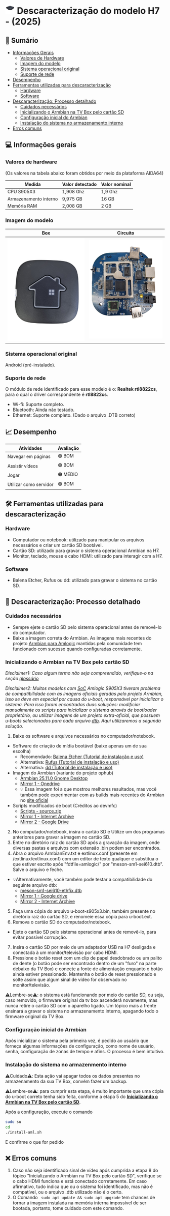 # <img src="../../.assets/h7-perfil.png" alt="Imagem de perfil" width="30" height="30"/> Descaracterização do modelo H7 - (2025)

## 🔎 Sumário

- [Informações Gerais](#💻-informações-gerais)
  - [Valores de Hardware](#valores-de-hardware)
  - [Imagem do modelo](#imagem-do-modelo)
  - [Sistema operacional original](#sistema-operacional-original)
  - [Suporte de rede](#suporte-de-rede)
- [Desempenho](#📈-desempenho)
- [Ferramentas utilizadas para descaracterização](#🛠-ferramentas-utilizadas-para-descaracterização)
  - [Hardware](#hardware)
  - [Software](#software)
- [Descaracterização: Processo detalhado](#📖-descaracterização-processo-detalhado)
  - [Cuidados necessários](#cuidados-necessários)
  - [Inicializando o Armbian na TV Box pelo cartão SD](#inicializando-o-armbian-na-tv-box-pelo-cartão-sd)
  - [Configuração inicial do Armbian](#configuração-inicial-do-armbian)
  - [Instalação do sistema no armazenamento interno](#instalação-do-sistema-no-armazenmento-interno)
- [Erros comuns](#❌-erros-comuns)

## 💻 Informações gerais

### Valores de hardware

(Os valores na tabela abaixo foram obtidos por meio da plataforma AIDA64)

| Medida                   | Valor detectado | Valor nominal |
| ------------------------ | --------------  | ------------- |
| CPU S905X3               |     1,908 Ghz   |     1,9 Ghz   |
| Armazenamento interno    |     9,975 GB    |      16 GB    |
| Memória RAM              |      2,008 GB   |      2 GB     |

### Imagem do modelo

|Box          | Circuito   |
|-------------|------------|
| <img src="../../.assets/h7-box.png" alt="Imagem do modelo" width="265"/> | <img src="../../.assets/h7-placa.png" alt="Imagem do circuito" width="250"/>

### Sistema operacional original

Android (pré-instalado).

### Suporte de rede

O módulo de rede identificado para esse modelo é o: **Realtek rtl8822cs**, para o qual o driver correspondente é **rtl8822cs**.

- Wi-fi: Suporte completo.
- Bluetooth: Ainda não testado. <!-- Necessário confirmar -->
- Ethernet: Suporte completo. (Dado o arquivo .DTB correto)

## 📈 Desempenho

| Atividades                   | Avaliação |
| ---------------------------- | --------- |
| Navegar em páginas           | 🟢 BOM   |
| Assistir vídeos              | 🟢 BOM   |
| Jogar                        | 🟠 MÉDIO |
| Utilizar como servidor       | 🟢 BOM   |

## 🛠 Ferramentas utilizadas para descaracterização

### Hardware

- Computador ou notebook: utilizado para manipular os arquivos necessários e criar um cartão SD bootável.
- Cartão SD: utilizado para gravar o sistema operacional Armbian na H7.
- Monitor, teclado, mouse e cabo HDMI: utilizado para interagir com a H7.

### Software

- Balena Etcher, Rufus ou dd: utilizado para gravar o sistema no cartão SD.

## 📖 Descaracterização: Processo detalhado

### Cuidados necessários

- Sempre ejete o cartão SD pelo sistema operacional antes de removê-lo do computador.
- Baixe a imagem correta do Armbian. As imagens mais recentes do projeto [Armbian para Amlogic](https://www.armbian.com/amlogic-s9xx-tv-box/) mantidas pela comunidade tem funcionado com sucesso quando configuradas corretamente.

### Inicializando o Armbian na TV Box pelo cartão SD

_Disclaimer1: Caso algum termo não seja compreendido, verifique-o na seção [glossário](../../material-de-apoio/glossario.md)_

_Disclaimer2: Muitos modelos com [SoC](../../material-de-apoio/glossario.md#SoC) Amlogic S905X3 tiveram problema de compatibilidade com as imagens oficiais geradas pelo projeto Armbian, isso se deve em especial por causa do u-boot, responsável por inicializar o sistema. Para isso foram encontradas duas soluções: modificiar manualmente os scripts para inicializar o sistema através de bootloader proprietário, ou utilizar imagens de um projeto extra-oficial, que possuem u-boots selecionados para cada arquivo [dtb](../../material-de-apoio/glossario.md#dtb). Aqui utilizaremos a segunda solução._

1. Baixe os software e arquivos necessários no computador/notebook.

- Software de criação de mídia bootável (baixe apenas um de sua escolha)
  - Recomendado: [Balena Etcher (Tutorial de instalação e uso)](https://etcher.balena.io/)
  - Alternativa: [Rufus (Tutorial de instalação e uso)](https://rufus.ie/pt_BR/)
  - Alternativa: [dd (Tutorial de instalação e uso)](https://medium.com/@emusyoka759/creating-a-bootable-usb-in-ubuntu-with-dd-9fb3debc0814)
- Imagem do Armbian (variante do projeto ophub)
  - [Armbian 25.11.0 Gnome Desktop](https://drive.google.com/file/d/1-zZcubFN1tUw9vXrl_DSIvE7KVQduUzG/view?usp=drive_link)
  - [Mirror 1 - Onedrive](https://unioestebr-my.sharepoint.com/:u:/g/personal/gabriel_nieto_unioeste_br/EVR_IIvpbPxJgCRhdvEGFdUBdTE-YwXT3osKqDs4jyaFJA?e=LxhCkJ)
  - 💡  Essa imagem foi a que mostrou melhores resultados, mas você também pode experimentar com as builds mais recentes do Armbian no [site oficial](https://www.armbian.com/amlogic-s9xx-tv-box/) 
- Scripts modificados de boot (Créditos ao devmfc)
  - [Scripts - source.zip](https://github.com/devmfc/amlogic-bootscripts-Armbian/releases/tag/v3)
  - [Mirror 1 - Internet Archive](https://archive.org/details/amlogic-bootscripts-armbian-32)
  - [Mirror 2 - Google Drive](https://drive.google.com/file/d/1uJ1VTxr0qR2eQP7uGPI0Y7YekLL-2sA0/view?usp=drive_link)
2. No computador/notebook, insira o cartão SD e Utilize um dos programas anteriores para gravar a imagem no cartão SD.
3. Entre no diretório raiz do cartão SD após a gravação da imagem, onde diversas pastas e arquivos com extensão .bin podem ser encontrados.
4. Abra o arquivo ArmbianEnv.txt e extlinux.conf (presente em /extlinux/extlinux.conf) com um editor de texto qualquer e substitua o que estiver escrito após "fdtfile=amlogic/" por "meson-sm1-sei610.dtb". Salve o arquivo e feche.
  - 💡Alternativamente, você também pode testar a compatibilidade do seguinte arquivo dtb:
    - [meson-sm1-sei610-ethfix.dtb](/.assets/meson-sm1-sei610-ethfix(2).dtb)
    - [Mirror 1 - Google drive](https://drive.google.com/file/d/1Fkg5QHTR4dwrnfF62zqoHsWRvZ285YU5/view?usp=drive_link)
    - [Mirror 2 - Internet Archive](https://archive.org/details/meson-sm1-sei610-ethfix2)
5. Faça uma cópia do arquivo u-boot-s905x3.bin, também presente no diretório raiz do cartão SD, e renomeie essa cópia para u-boot.ext.
6. Remova o cartão SD do computador/notebook.

- Ejete o cartão SD pelo sistema operacional antes de removê-lo, para evitar possível corrupção.

7. Insira o cartão SD por meio de um adaptador USB na H7 desligada e conectada à um monitor/televisão por cabo HDMI.
8. Pressione o botão reset com um clip de papel desdobrado ou um palito de dente (o botão pode ser encontrado dentro de um "furo" na parte debaixo da TV Box) e conecte a fonte de alimentação enquanto o botão ainda estiver pressionado. Mantenha o botão de reset pressionado e solte assim que algum sinal de vídeo for observado no monitor/televisão.

⚠️Lembre-se⚠️: o sistema está funcionando por meio do cartão SD, ou seja, caso removido, o firmware original da tv box ascenderá novamente, mas nunca retire o cartão SD com o aparelho ligado. Um tópico mais a frente ensinará a gravar o sistema no armazenamento interno, apagando todo o firmware original da TV Box.

### Configuração inicial do Armbian

Após inicializar o sistema pela primeira vez, é pedido ao usuário que forneça algumas informações de configuração, como nome de usuário, senha, configuração de zonas de tempo e afins. O processo é bem intuitivo.

### Instalação do sistema no armazenmento interno

⚠️Cuidado⚠️: Esta ação vai apagar todos os dados presentes no armazenamento da sua TV Box, convém fazer um backup.

⚠️Lembre-se⚠️: para cumprir esta etapa, é muito importante que uma cópia do u-boot correto tenha sido feita, conforme a etapa 5 do [**Inicializando o Armbian na TV Box pelo cartão SD**](##inicializando-o-armbian-na-tv-box-pelo-cartão-sd).

Após a configuração, execute o comando

```bash
sudo su
cd
./install-aml.sh
```

E confirme o que for pedido

## ❌ Erros comuns

1. Caso não seja identificado sinal de vídeo após cumprida a etapa 8 do tópico "Inicializando o Armbian na TV Box pelo cartão SD", verifique se o cabo HDMI funciona e está conectado corretamente. Em caso afirmativo, tudo indica que ou o sistema foi identificado, mas não é compatível, ou o arquivo .dtb utilizado não é o certo.
2. O Comando ``` sudo apt update && sudo apt upgrade``` tem chances de tornar a imagem instalada na memória interna impossível de ser bootada, portanto, tome cuidado com este comando. <!--(Até agora(27/10/25), não foi encontrado nenhuma solução nem causa para este problema, em caso de novas informações por favor adicionar!) -->

